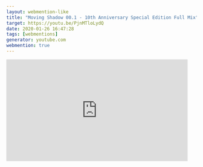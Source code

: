 ```yaml
---
layout: webmention-like
title: "Moving Shadow 00.1 - 10th Anniversary Special Edition Full Mix"
target: https://youtu.be/PjnMTloLydQ
date: 2020-01-26 16:47:28
tags: [webmentions]
generator: youtube.com
webmention: true
---
```







<div style="width: 480px; height: 270px; overflow: hidden; position: relative;"><iframe frameborder="0" scrolling="no" seamless="seamless" webkitallowfullscreen="webkitAllowFullScreen" mozallowfullscreen="mozallowfullscreen" allowfullscreen="allowfullscreen" id="okplayer" width="480" height="270" src="http://youtube.com/embed/PjnMTloLydQ" style="position: absolute; top: 0px; left: 0px; width: 480px; height: 270px;"></iframe></div>
